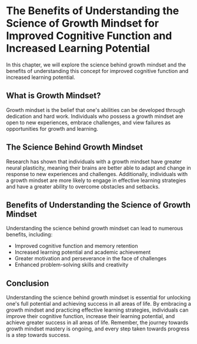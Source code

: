 The Benefits of Understanding the Science of Growth Mindset for Improved Cognitive Function and Increased Learning Potential
====================================================================================================================================================================================

In this chapter, we will explore the science behind growth mindset and the benefits of understanding this concept for improved cognitive function and increased learning potential.

What is Growth Mindset?
-----------------------

Growth mindset is the belief that one's abilities can be developed through dedication and hard work. Individuals who possess a growth mindset are open to new experiences, embrace challenges, and view failures as opportunities for growth and learning.

The Science Behind Growth Mindset
---------------------------------

Research has shown that individuals with a growth mindset have greater neural plasticity, meaning their brains are better able to adapt and change in response to new experiences and challenges. Additionally, individuals with a growth mindset are more likely to engage in effective learning strategies and have a greater ability to overcome obstacles and setbacks.

Benefits of Understanding the Science of Growth Mindset
-------------------------------------------------------

Understanding the science behind growth mindset can lead to numerous benefits, including:

* Improved cognitive function and memory retention
* Increased learning potential and academic achievement
* Greater motivation and perseverance in the face of challenges
* Enhanced problem-solving skills and creativity

Conclusion
----------

Understanding the science behind growth mindset is essential for unlocking one's full potential and achieving success in all areas of life. By embracing a growth mindset and practicing effective learning strategies, individuals can improve their cognitive function, increase their learning potential, and achieve greater success in all areas of life. Remember, the journey towards growth mindset mastery is ongoing, and every step taken towards progress is a step towards success.
